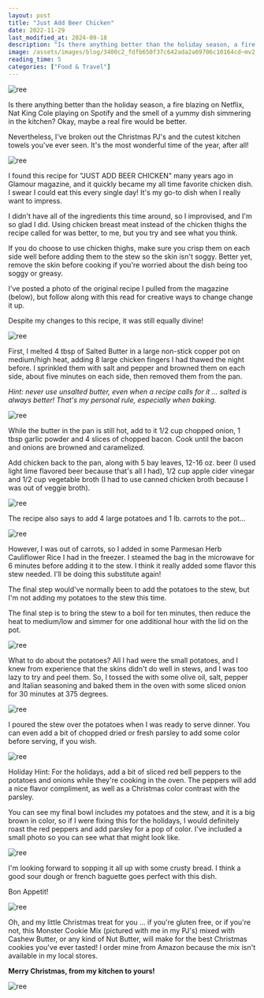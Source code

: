 ```yaml
---
layout: post
title: "Just Add Beer Chicken"
date: 2022-11-29
last_modified_at: 2024-09-18
description: "Is there anything better than the holiday season, a fire blazing on Netflix, Nat King Cole playing on Spotify and the smell of a yummy dish simmering in the kitchen? Okay, maybe a…"
image: /assets/images/blog/3400c2_fdfb650f37c642ada2a69706c10164cd~mv2.jpg
reading_time: 5
categories: ["Food & Travel"]
---
```


![ree](/assets/images/blog/3400c2_fdfb650f37c642ada2a69706c10164cd~mv2.jpg)

Is there anything better than the holiday season, a fire blazing on Netflix, Nat King Cole playing on Spotify and the smell of a yummy dish simmering in the kitchen? Okay, maybe a real fire would be better.

Nevertheless, I've broken out the Christmas PJ's and the cutest kitchen towels you've ever seen. It's the most wonderful time of the year, after all!

![ree](/assets/images/blog/3400c2_d0c29a3195e64f82b8763a706ea16cf7~mv2.png)

I found this recipe for "JUST ADD BEER CHICKEN" many years ago in Glamour magazine, and it quickly became my all time favorite chicken dish. I swear I could eat this every single day! It's my go-to dish when I really want to impress.

I didn't have all of the ingredients this time around, so I improvised, and I'm so glad I did. Using chicken breast meat instead of the chicken thighs the recipe called for was better, to me, but you try and see what you think.

If you do choose to use chicken thighs, make sure you crisp them on each side well before adding them to the stew so the skin isn't soggy. Better yet, remove the skin before cooking if you're worried about the dish being too soggy or greasy.

I've posted a photo of the original recipe I pulled from the magazine (below), but follow along with this read for creative ways to change change it up.

Despite my changes to this recipe, it was still equally divine!

![ree](/assets/images/blog/3400c2_c52300a749c94575872f0215583b5907~mv2.jpg)

First, I melted 4 tbsp of Salted Butter in a large non-stick copper pot on medium/high heat, adding 8 large chicken fingers I had thawed the night before. I sprinkled them with salt and pepper and browned them on each side, about five minutes on each side, then removed them from the pan.

_Hint: never use unsalted butter, even when a recipe calls for it ... salted is always better! That's my personal rule, especially when baking._

![ree](/assets/images/blog/3400c2_3d3b5361ab5b4d79bcdbd77f9332b976~mv2.jpg)

While the butter in the pan is still hot, add to it 1/2 cup chopped onion, 1 tbsp garlic powder and 4 slices of chopped bacon. Cook until the bacon and onions are browned and caramelized.

Add chicken back to the pan, along with 5 bay leaves, 12-16 oz. beer (I used light lime flavored beer because that's all I had), 1/2 cup apple cider vinegar and 1/2 cup vegetable broth (I had to use canned chicken broth because I was out of veggie broth).

![ree](/assets/images/blog/3400c2_8bb21a18347243fca72277dc342dfa49~mv2.jpg)

The recipe also says to add 4 large potatoes and 1 lb. carrots to the pot...

![ree](/assets/images/blog/3400c2_fa6c94f6a79d44038c70dbab88fe7251~mv2.jpg)

However, I was out of carrots, so I added in some Parmesan Herb Cauliflower Rice I had in the freezer. I steamed the bag in the microwave for 6 minutes before adding it to the stew. I think it really added some flavor this stew needed. I'll be doing this substitute again!

The final step would've normally been to add the potatoes to the stew, but I'm not adding my potatoes to the stew this time.

The final step is to bring the stew to a boil for ten minutes, then reduce the heat to medium/low and simmer for one additional hour with the lid on the pot.

![ree](/assets/images/blog/3400c2_0232551da290469ca02146e797d28fd2~mv2.jpg)

What to do about the potatoes? All I had were the small potatoes, and I knew from experience that the skins didn't do well in stews, and I was too lazy to try and peel them. So, I tossed the with some olive oil, salt, pepper and Italian seasoning and baked them in the oven with some sliced onion for 30 minutes at 375 degrees.

![ree](/assets/images/blog/3400c2_24646ad8fd6e476d8ba62ad89ccb4144~mv2.jpg)

I poured the stew over the potatoes when I was ready to serve dinner. You can even add a bit of chopped dried or fresh parsley to add some color before serving, if you wish.

![ree](/assets/images/blog/3400c2_00b5ea9ceca04ac8b7a2ff1125e850e7~mv2.png)

Holiday Hint: For the holidays, add a bit of sliced red bell peppers to the potatoes and onions while they're cooking in the oven. The peppers will add a nice flavor compliment, as well as a Christmas color contrast with the parsley.

You can see my final bowl includes my potatoes and the stew, and it is a big brown in color, so if I were fixing this for the holidays, I would definitely roast the red peppers and add parsley for a pop of color. I've included a small photo so you can see what that might look like.

![ree](/assets/images/blog/11062b_ff3938a1618f42c58cfcfc26c3b9941f~mv2.jpeg)

I'm looking forward to sopping it all up with some crusty bread. I think a good sour dough or french baguette goes perfect with this dish.

Bon Appetit!

![ree](/assets/images/blog/3400c2_47ecf13cb9e442608b2e1ff0bee3b8be~mv2.jpg)

Oh, and my little Christmas treat for you ... if you're gluten free, or if you're not, this Monster Cookie Mix (pictured with me in my PJ's) mixed with Cashew Butter, or any kind of Nut Butter, will make for the best Christmas cookies you've ever tasted! I order mine from Amazon because the mix isn't available in my local stores.

**Merry Christmas, from my kitchen to yours!**

![ree](/assets/images/blog/3400c2_5f40a2cd9c8c494aaddd4914e83c4c57~mv2.jpg)
